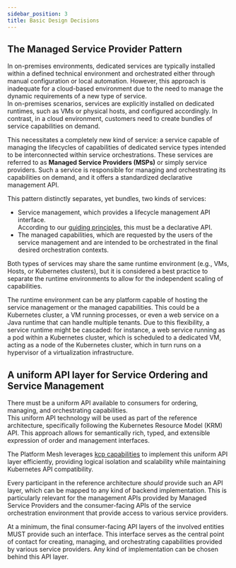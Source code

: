```yaml
---
sidebar_position: 3
title: Basic Design Decisions
---
```


## The Managed Service Provider Pattern

In on-premises environments, dedicated services are typically installed within a defined technical environment and orchestrated either through manual configuration or local automation.
However, this approach is inadequate for a cloud-based environment due to the need to manage the dynamic requirements of a new type of service.  
In on-premises scenarios, services are explicitly installed on dedicated runtimes, such as VMs or physical hosts, and configured accordingly.
In contrast, in a cloud environment, customers need to create bundles of service <Term>capabilities</Term>  on demand.

This necessitates a completely new kind of service: a service capable of managing the lifecycles of capabilities of dedicated service types intended to be interconnected within service orchestrations.
These services are referred to as **<Term>Managed Service Providers</Term> (MSPs)** or simply service providers.
Such a service is responsible for managing and orchestrating its capabilities on demand, and it offers a standardized declarative management API.

This pattern distinctly separates, yet bundles, two kinds of services:

- Service management, which provides a lifecycle management API interface.  
  According to our [guiding principles](guiding-principles), this must be a declarative API.
- The <Term>managed capabilities</Term>, which are requested by the users of the service management and are intended to be orchestrated in the final desired orchestration contexts.

Both types of services may share the same runtime environment (e.g., VMs, Hosts, or Kubernetes clusters), but it is considered a best practice to separate the runtime environments to allow for the independent scaling of capabilities.

The runtime environment can be any platform capable of hosting the service management or the managed capabilities.
This could be a Kubernetes cluster, a VM running processes, or even a web service on a Java runtime that can handle multiple tenants.
Due to this flexibility, a service runtime might be cascaded: for instance, a web service running as a pod within a Kubernetes cluster, which is scheduled to a dedicated VM, acting as a node of the Kubernetes cluster, which in turn runs on a hypervisor of a virtualization infrastructure.


## A uniform API layer for Service Ordering and Service Management

There must be a uniform API available to consumers for ordering, managing, and orchestrating <Term>capabilities</Term>.  
This uniform API technology will be used as part of the reference architecture, specifically following the <Term>Kubernetes Resource Model</Term> (KRM) API.
This approach allows for semantically rich, typed, and extensible expression of order and management interfaces.

The Platform Mesh leverages [kcp capabilities](kcp) to implement this uniform API layer efficiently, providing logical isolation and scalability while maintaining Kubernetes API compatibility.

Every participant in the reference architecture *should* provide such an API layer, which can be mapped to any kind of backend implementation.
This is particularly relevant for the management APIs provided by <Term>Managed Service Providers</Term> and the consumer-facing APIs of the service orchestration environment that provide access to various service providers.

At a minimum, the final consumer-facing API layers of the involved entities MUST provide such an interface.
This interface serves as the central point of contact for creating, managing, and orchestrating capabilities provided by various service providers.
Any kind of implementation can be chosen behind this API layer.
